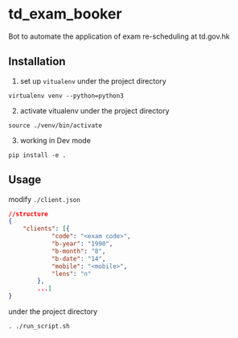 # td_exam_booker
Bot to automate the application of exam re-scheduling at td.gov.hk

## Installation

1. set up `vitualenv`
under the project directory
```
virtualenv venv --python=python3
```

2. activate vitualenv
under the project directory
```
source ./venv/bin/activate
```

3. working in Dev mode
```
pip install -e .
```

## Usage
modify `./client.json`
```json
//structure
{
    "clients": [{
            "code": "<exam code>",
            "b-year": "1990",
            "b-month": "8",
            "b-date": "14",
            "mobile": "<mobile>",
            "lens": "n"
        },
        ...]
}

```
under the project directory
```
. ./run_script.sh
```
